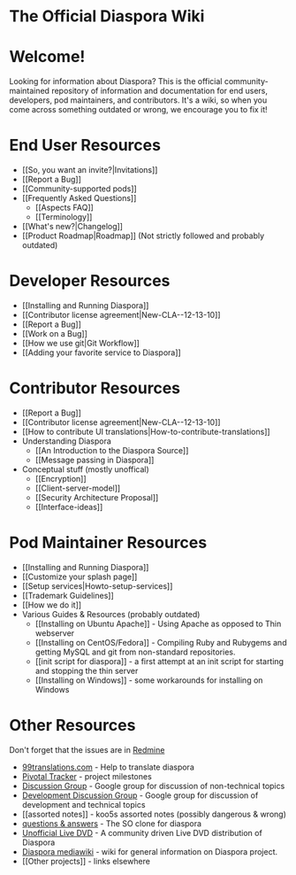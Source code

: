 # The Official Diaspora Wiki

# Welcome!
Looking for information about Diaspora? This is the official community-maintained repository
of information and documentation for end users, developers, pod maintainers, and contributors. 
It's a wiki, so when you come across something outdated or wrong, we encourage you to fix it!

# End User Resources
* [[So, you want an invite?|Invitations]]
* [[Report a Bug]]
* [[Community-supported pods]]
* [[Frequently Asked Questions]]
   * [[Aspects FAQ]]
   * [[Terminology]]
* [[What's new?|Changelog]]
* [[Product Roadmap|Roadmap]] (Not strictly followed and probably outdated)

# Developer Resources
* [[Installing and Running Diaspora]]
* [[Contributor license agreement|New-CLA--12-13-10]]
* [[Report a Bug]]
* [[Work on a Bug]]
* [[How we use git|Git Workflow]]
* [[Adding your favorite service to Diaspora]]

# Contributor Resources
* [[Report a Bug]]
* [[Contributor license agreement|New-CLA--12-13-10]]
* [[How to contribute UI translations|How-to-contribute-translations]]
* Understanding Diaspora
  * [[An Introduction to the Diaspora Source]]
  * [[Message passing in Diaspora]]
* Conceptual stuff (mostly unoffical)
  * [[Encryption]]
  * [[Client-server-model]]
  * [[Security Architecture Proposal]]
  * [[Interface-ideas]]

# Pod Maintainer Resources
* [[Installing and Running Diaspora]]
* [[Customize your splash page]]
* [[Setup services|Howto-setup-services]]
* [[Trademark Guidelines]]
* [[How we do it]]
* Various Guides & Resources (probably outdated)
  * [[Installing on Ubuntu Apache]] - Using Apache as opposed to Thin webserver
  * [[Installing on CentOS/Fedora]] - Compiling Ruby and Rubygems and getting MySQL and git from non-standard repositories.
  * [[init script for diaspora]] - a first attempt at an init script for starting and stopping the thin server
  * [[Installing on Windows]] - some workarounds for installing on Windows

# Other Resources
Don't forget that the issues are in [Redmine](http://bugs.joindiaspora.com/projects/diaspora/issues)

* [99translations.com](http://99translations.com/public_projects/show/181) - Help to translate diaspora
* [Pivotal Tracker](https://www.pivotaltracker.com/projects/61641) - project milestones
* [Discussion Group](http://groups.google.com/group/diaspora-discuss) - Google group for discussion of non-technical topics
* [Development Discussion Group](http://groups.google.com/group/diaspora-dev) - Google group for discussion of development and technical topics
* [[assorted notes]] - koo5s assorted notes (possibly dangerous & wrong)
* [questions & answers](http://diaspora.shapado.com/) - The SO clone for diaspora
* [Unofficial Live DVD](http://github.com/diaspora/diaspora/wiki/Unofficial-Diaspora-Live-DVD) - A community driven Live DVD distribution of Diaspora
* [Diaspora mediawiki](http://diasporatest.com) - wiki for general information on Diaspora project. 
* [[Other projects]] - links elsewhere
